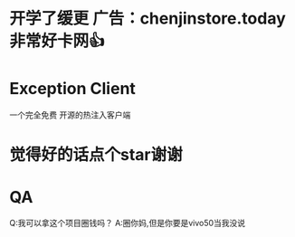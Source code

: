# 开学了缓更 广告：chenjinstore.today 非常好卡网👍

# Exception Client
一个完全免费 开源的热注入客户端
# 觉得好的话点个star谢谢

# QA
Q:我可以拿这个项目圈钱吗？
A:圈你妈,但是你要是vivo50当我没说
